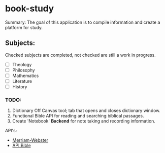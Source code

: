 # book-study
Summary: The goal of this application is to compile information and create a platform for study.

## Subjects:
Checked subjects are completed, not checked are still a work in progress.
- [ ] Theology
- [ ] Philosophy
- [ ] Mathematics
- [ ] Literature
- [ ] History

### TODO:
1. Dictionary Off Canvas tool; tab that opens and closes dictionary window.
2. Functional Bible API for reading and searching biblical passages.
3. Create 'Notebook' **Backend** for note taking and recording information. 

API's:
- [Merriam-Webster](https://dictionaryapi.com/)
- [API.Bible](https://scripture.api.bible/)